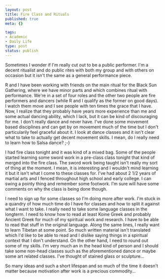 ```yaml
--- 
layout: post
title: Fire Class and Rituals
published: true
meta: {}

tags: 
- Academic
- Daily Life
type: post
status: publish
---
```

Sometimes I wonder if I'm really cut out to be a public performer. I'm a decent ritualist and do public rites with both my group and with others on occasion but it isn't the same as a general performance piece.

R and I have been working with friends on the main ritual for the Black Sun Gathering, where we have minor parts and which combines ritual with performance. We're in a set of four roles and the other two people are fire performers and dancers (while R and I qualify as the former on good days). I watch them move and I see people with ten times the grace that I have. Now, I realize that they probably have years more experience than me and some actual dancing ability, which I lack, but it can be kind of discouraging for me. I don't really dance and never have. I've done some movement based disciplines and can get by on movement much of the time but I don't particularily feel graceful about it. I look at dance classes and it isn't clear what to take to actually get decent movement skills. I mean, do I really need to learn how to Salsa dance? ;-)

I had fire class tonight and it was kind of a mixed bag. Some of the people started learning some sword work in a pre-class class tonight that kind of merged into the fire class. The sword work being taught isn't really my sort of thing at the moment. I mean, it is interesting and I wouldn't mind learning it but it isn't what I come to these classes for. I've had about 2 1/2 years of martial arts and I fenced throughout high school and early college. I can swing a pointy thing and remember some footwork. I'm sure will have some comments on why the class is being done though.

I need to sign up for some classes so I'm doing more after work. I'm stuck in a quandry of how much time do I have for classes and how to split it against what I want to take. I really need to take some language classes in the longterm. I need to know how to read at least Koine Greek and probably Ancient Greek for much of my spiritual work and research. I have to be able to read that stuff in the original language. Along the same lines, I really want to learn Tibetan at some point. So much written material isn't translated which I'd like to be able to read and I dislike saying things in a spiritual context that I don't understand. On the other hand, I need to round out some of my skills. I'm very much an in the head kind of person and I should take some non-head classes such as the aforementioned dance or maybe some art related classes. I've thought of stained glass or sculpture...

So many ideas and such a short lifespan and so much of the time it doesn&apos;t matter because motivation after work is a precious commodity...
